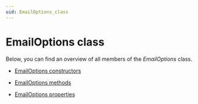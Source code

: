 ```yaml
---
uid: EmailOptions_class
---
```


# EmailOptions class

Below, you can find an overview of all members of the *EmailOptions* class.

- [EmailOptions constructors](xref:EmailOptions_constructors)

- [EmailOptions methods](xref:EmailOptions_methods)

- [EmailOptions properties](xref:EmailOptions_properties)
